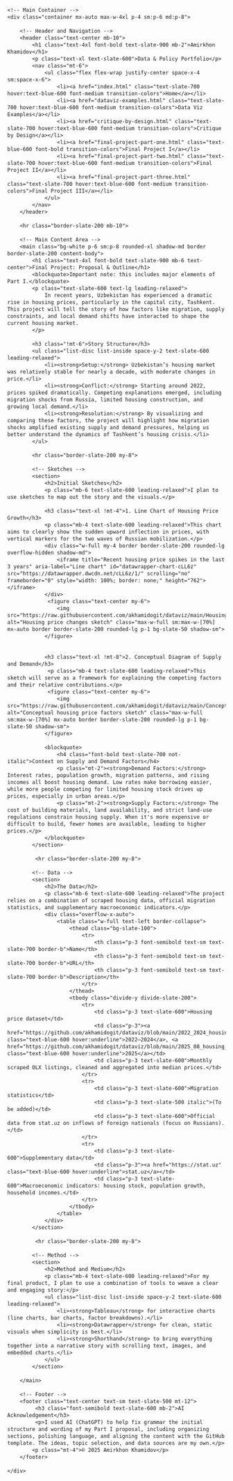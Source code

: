 <!DOCTYPE html>
<html lang="en">
<head>
    <meta charset="UTF-8">
    <meta name="viewport" content="width=device-width, initial-scale=1.0">
    <title>Final Project I | Amirkhon Khamidov's Portfolio</title>
    <script src="https://cdn.tailwindcss.com"></script>
    <link rel="preconnect" href="https://fonts.googleapis.com">
    <link rel="preconnect" href="https://fonts.gstatic.com" crossorigin>
    <link href="https://fonts.googleapis.com/css2?family=Inter:wght@400;500;700&display=swap" rel="stylesheet">
    <style>
        body {
            font-family: 'Inter', sans-serif;
        }
        .content-body h2 {
            font-size: 1.875rem; /* 3xl */
            font-weight: 700;
            color: #1e293b; /* slate-900 */
            margin-bottom: 1.5rem; /* mb-6 */
            margin-top: 2.5rem; /* mt-10 */
        }
        .content-body h3 {
            font-size: 1.5rem; /* 2xl */
            font-weight: 700;
            color: #1e293b; /* slate-900 */
            margin-bottom: 1rem; /* mb-4 */
            margin-top: 2rem; /* mt-8 */
        }
        .content-body blockquote {
            border-left: 4px solid #cbd5e1; /* slate-300 */
            padding-left: 1rem;
            margin: 1.5rem 0;
            color: #475569; /* slate-600 */
            font-style: italic;
        }
    </style>
</head>
<body class="bg-slate-50 text-slate-800">

    <!-- Main Container -->
    <div class="container mx-auto max-w-4xl p-4 sm:p-6 md:p-8">

        <!-- Header and Navigation -->
        <header class="text-center mb-10">
            <h1 class="text-4xl font-bold text-slate-900 mb-2">Amirkhon Khamidov</h1>
            <p class="text-xl text-slate-600">Data & Policy Portfolio</p>
            <nav class="mt-6">
                <ul class="flex flex-wrap justify-center space-x-4 sm:space-x-6">
                    <li><a href="index.html" class="text-slate-700 hover:text-blue-600 font-medium transition-colors">Home</a></li>
                    <li><a href="dataviz-examples.html" class="text-slate-700 hover:text-blue-600 font-medium transition-colors">Data Viz Examples</a></li>
                    <li><a href="critique-by-design.html" class="text-slate-700 hover:text-blue-600 font-medium transition-colors">Critique by Design</a></li>
                    <li><a href="final-project-part-one.html" class="text-blue-600 font-bold transition-colors">Final Project I</a></li>
                    <li><a href="final-project-part-two.html" class="text-slate-700 hover:text-blue-600 font-medium transition-colors">Final Project II</a></li>
                    <li><a href="final-project-part-three.html" class="text-slate-700 hover:text-blue-600 font-medium transition-colors">Final Project III</a></li>
                </ul>
            </nav>
        </header>

        <hr class="border-slate-200 mb-10">

        <!-- Main Content Area -->
        <main class="bg-white p-6 sm:p-8 rounded-xl shadow-md border border-slate-200 content-body">
            <h1 class="text-4xl font-bold text-slate-900 mb-6 text-center">Final Project: Proposal & Outline</h1>
            <blockquote>Important note: this includes major elements of Part I.</blockquote>
            <p class="text-slate-600 text-lg leading-relaxed">
                In recent years, Uzbekistan has experienced a dramatic rise in housing prices, particularly in the capital city, Tashkent. This project will tell the story of how factors like migration, supply constraints, and local demand shifts have interacted to shape the current housing market.
            </p>
            
            <h3 class="!mt-6">Story Structure</h3>
            <ul class="list-disc list-inside space-y-2 text-slate-600 leading-relaxed">
                <li><strong>Setup:</strong> Uzbekistan’s housing market was relatively stable for nearly a decade, with moderate changes in price.</li>
                <li><strong>Conflict:</strong> Starting around 2022, prices spiked dramatically. Competing explanations emerged, including migration shocks from Russia, limited housing construction, and growing local demand.</li>
                <li><strong>Resolution:</strong> By visualizing and comparing these factors, the project will highlight how migration shocks amplified existing supply and demand pressures, helping us better understand the dynamics of Tashkent’s housing crisis.</li>
            </ul>

            <hr class="border-slate-200 my-8">

            <!-- Sketches -->
            <section>
                <h2>Initial Sketches</h2>
                <p class="mb-6 text-slate-600 leading-relaxed">I plan to use sketches to map out the story and the visuals.</p>
                
                <h3 class="text-xl !mt-4">1. Line Chart of Housing Price Growth</h3>
                <p class="mb-4 text-slate-600 leading-relaxed">This chart aims to clearly show the sudden upward inflection in prices, with vertical markers for the two waves of Russian mobilization.</p>
                <div class="w-full my-4 border border-slate-200 rounded-lg overflow-hidden shadow-md">
                    <iframe title="Recent housing price spikes in the last 3 years" aria-label="Line chart" id="datawrapper-chart-cLL6z" src="https://datawrapper.dwcdn.net/cLL6z/1/" scrolling="no" frameborder="0" style="width: 100%; border: none;" height="762"></iframe>
                </div>
                 <figure class="text-center my-6">
                    <img src="https://raw.githubusercontent.com/akhamidogit/dataviz/main/Housing%20price%20changes.png" alt="Housing price changes sketch" class="max-w-full sm:max-w-[70%] mx-auto border border-slate-200 rounded-lg p-1 bg-slate-50 shadow-sm">
                </figure>


                <h3 class="text-xl !mt-8">2. Conceptual Diagram of Supply and Demand</h3>
                 <p class="mb-4 text-slate-600 leading-relaxed">This sketch will serve as a framework for explaining the competing factors and their relative contributions.</p>
                 <figure class="text-center my-6">
                    <img src="https://raw.githubusercontent.com/akhamidogit/dataviz/main/Conceptual%20House%20prices.png" alt="Conceptual housing price factors sketch" class="max-w-full sm:max-w-[70%] mx-auto border border-slate-200 rounded-lg p-1 bg-slate-50 shadow-sm">
                </figure>

                <blockquote>
                    <h4 class="font-bold text-slate-700 not-italic">Context on Supply and Demand Factors</h4>
                    <p class="mt-2"><strong>Demand Factors:</strong> Interest rates, population growth, migration patterns, and rising incomes all boost housing demand. Low rates make borrowing easier, while more people competing for limited housing stock drives up prices, especially in urban areas.</p>
                    <p class="mt-2"><strong>Supply Factors:</strong> The cost of building materials, land availability, and strict land-use regulations constrain housing supply. When it's more expensive or difficult to build, fewer homes are available, leading to higher prices.</p>
                </blockquote>
            </section>

             <hr class="border-slate-200 my-8">

            <!-- Data -->
            <section>
                <h2>The Data</h2>
                <p class="mb-6 text-slate-600 leading-relaxed">The project relies on a combination of scraped housing data, official migration statistics, and supplementary macroeconomic indicators.</p>
                <div class="overflow-x-auto">
                    <table class="w-full text-left border-collapse">
                        <thead class="bg-slate-100">
                            <tr>
                                <th class="p-3 font-semibold text-sm text-slate-700 border-b">Name</th>
                                <th class="p-3 font-semibold text-sm text-slate-700 border-b">URL</th>
                                <th class="p-3 font-semibold text-sm text-slate-700 border-b">Description</th>
                            </tr>
                        </thead>
                        <tbody class="divide-y divide-slate-200">
                            <tr>
                                <td class="p-3 text-slate-600">Housing price dataset</td>
                                <td class="p-3"><a href="https://github.com/akhamidogit/dataviz/blob/main/2022_2024_housing_prices.xlsx" class="text-blue-600 hover:underline">2022–2024</a>, <a href="https://github.com/akhamidogit/dataviz/blob/main/2025_08_housing_price.xlsx" class="text-blue-600 hover:underline">2025</a></td>
                                <td class="p-3 text-slate-600">Monthly scraped OLX listings, cleaned and aggregated into median prices.</td>
                            </tr>
                            <tr>
                                <td class="p-3 text-slate-600">Migration statistics</td>
                                <td class="p-3 text-slate-500 italic">(To be added)</td>
                                <td class="p-3 text-slate-600">Official data from stat.uz on inflows of foreign nationals (focus on Russians).</td>
                            </tr>
                            <tr>
                                <td class="p-3 text-slate-600">Supplementary data</td>
                                <td class="p-3"><a href="https://stat.uz" class="text-blue-600 hover:underline">stat.uz</a></td>
                                <td class="p-3 text-slate-600">Macroeconomic indicators: housing stock, population growth, household incomes.</td>
                            </tr>
                        </tbody>
                    </table>
                </div>
            </section>
            
             <hr class="border-slate-200 my-8">

            <!-- Method -->
            <section>
                <h2>Method and Medium</h2>
                <p class="mb-4 text-slate-600 leading-relaxed">For my final product, I plan to use a combination of tools to weave a clear and engaging story:</p>
                <ul class="list-disc list-inside space-y-2 text-slate-600 leading-relaxed">
                    <li><strong>Tableau</strong> for interactive charts (line charts, bar charts, factor breakdowns).</li>
                    <li><strong>Datawrapper</strong> for clean, static visuals when simplicity is best.</li>
                    <li><strong>Shorthand</strong> to bring everything together into a narrative story with scrolling text, images, and embedded charts.</li>
                </ul>
            </section>

        </main>

        <!-- Footer -->
        <footer class="text-center text-sm text-slate-500 mt-12">
             <h3 class="font-semibold text-slate-600 mb-2">AI Acknowledgement</h3>
             <p>I used AI (ChatGPT) to help fix grammar the initial structure and wording of my Part I proposal, including organizing sections, polishing language, and aligning the content with the GitHub template. The ideas, topic selection, and data sources are my own.</p>
            <p class="mt-4">© 2025 Amirkhon Khamidov</p>
        </footer>

    </div>
</body>
</html>

